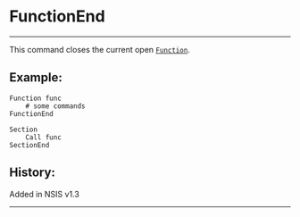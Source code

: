 # FunctionEnd

---

This command closes the current open [`Function`][1].

## Example:

	Function func
		# some commands
	FunctionEnd

	Section
		Call func
	SectionEnd

## History:

Added in NSIS v1.3

---

[1]: Function.md